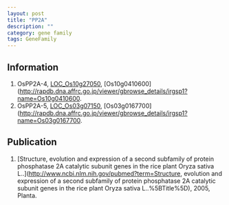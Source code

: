 ```yaml
---
layout: post
title: "PP2A"
description: ""
category: gene family
tags: GeneFamily
---
```


## Information
1. OsPP2A-4, [LOC_Os10g27050](http://rice.plantbiology.msu.edu/cgi-bin/ORF_infopage.cgi?orf=LOC_Os10g27050), [Os10g0410600](http://rapdb.dna.affrc.go.jp/viewer/gbrowse_details/irgsp1?name=Os10g0410600.
2. OsPP2A-5, [LOC_Os03g07150](http://rice.plantbiology.msu.edu/cgi-bin/ORF_infopage.cgi?orf=LOC_Os03g07150), [Os03g0167700](http://rapdb.dna.affrc.go.jp/viewer/gbrowse_details/irgsp1?name=Os03g0167700.

## Publication
1. [Structure, evolution and expression of a second subfamily of protein phosphatase 2A catalytic subunit genes in the rice plant Oryza sativa L..](http://www.ncbi.nlm.nih.gov/pubmed?term=Structure, evolution and expression of a second subfamily of protein phosphatase 2A catalytic subunit genes in the rice plant Oryza sativa L..%5BTitle%5D), 2005, Planta.


